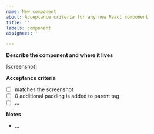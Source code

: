 ```yaml
---
name: New component
about: Acceptance criteria for any new React component
title: ''
labels: component
assignees: ''

---
```


**Describe the component and where it lives**

[screenshot]

**Acceptance criteria**
- [ ] matches the screenshot
- [ ] 0 additional padding is added to parent tag
- [ ] ...

**Notes**
- ...
